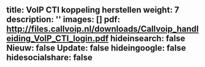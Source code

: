 title: VoIP CTI koppeling herstellen
weight: 7
description: ''
images: []
pdf: http://files.callvoip.nl/downloads/Callvoip_handleiding_VoIP_CTI_login.pdf
hideinsearch: false
Nieuw: false
Update: false
hideingoogle: false
hidesocialshare: false
---
